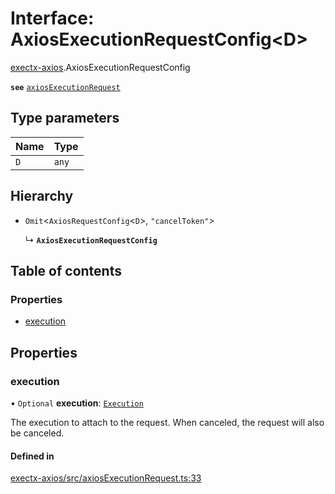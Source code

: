 # Interface: AxiosExecutionRequestConfig<D\>

[exectx-axios](../wiki/exectx-axios).AxiosExecutionRequestConfig

**`see`** [`axiosExecutionRequest`](../wiki/exectx-axios#axiosexecutionrequest)

## Type parameters

| Name | Type |
| :------ | :------ |
| `D` | `any` |

## Hierarchy

- `Omit`<`AxiosRequestConfig`<`D`\>, ``"cancelToken"``\>

  ↳ **`AxiosExecutionRequestConfig`**

## Table of contents

### Properties

- [execution](../wiki/exectx-axios.AxiosExecutionRequestConfig#execution)

## Properties

### execution

• `Optional` **execution**: [`Execution`](../wiki/exectx.Execution)

The execution to attach to the request. When canceled, the request will also be canceled.

#### Defined in

[exectx-axios/src/axiosExecutionRequest.ts:33](https://github.com/ludvigalden/exectx/blob/832bc31/packages/exectx-axios/src/axiosExecutionRequest.ts#L33)
